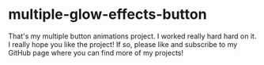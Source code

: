 # multiple-glow-effects-button
That's my multiple button animations project. I worked really hard hard on it. I really hope you like the project! If so, please like and subscribe to my GitHub page where you can find more of my projects!